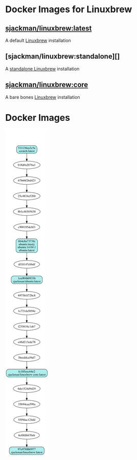 Docker Images for Linuxbrew
================================================================================

## [sjackman/linuxbrew:latest][]
A default [Linuxbrew][] installation

## [sjackman/linuxbrew:standalone][]
A [standalone Linuxbrew][] installation

## [sjackman/linuxbrew:core][]
A bare bones [Linuxbrew][] installation

[Linuxbrew]: http://brew.sh/linuxbrew/
[standalone Linuxbrew]: https://github.com/Homebrew/linuxbrew/wiki/Standalone-Installation
[sjackman/linuxbrew:latest]: latest/Dockerfile
[sjackman/linuxbrew:core]: core/Dockerfile
[ubuntu:latest]: https://registry.hub.docker.com/_/ubuntu/

Docker Images
================================================================================

![Docker images](docker-images.png)
